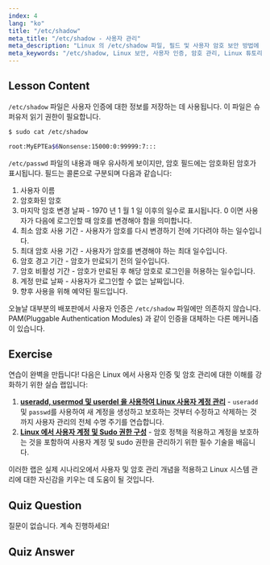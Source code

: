 ```yaml
---
index: 4
lang: "ko"
title: "/etc/shadow"
meta_title: "/etc/shadow - 사용자 관리"
meta_description: "Linux 의 /etc/shadow 파일, 필드 및 사용자 암호 보안 방법에 대해 알아보세요. 초보자를 위한 Linux 인증을 이해합니다."
meta_keywords: "/etc/shadow, Linux 보안, 사용자 인증, 암호 관리, Linux 튜토리얼, 초보자 가이드"
---
```


## Lesson Content

`/etc/shadow` 파일은 사용자 인증에 대한 정보를 저장하는 데 사용됩니다. 이 파일은 슈퍼유저 읽기 권한이 필요합니다.

```bash
$ sudo cat /etc/shadow

root:MyEPTEa$6Nonsense:15000:0:99999:7:::
```

`/etc/passwd` 파일의 내용과 매우 유사하게 보이지만, 암호 필드에는 암호화된 암호가 표시됩니다. 필드는 콜론으로 구분되며 다음과 같습니다:

1. 사용자 이름
2. 암호화된 암호
3. 마지막 암호 변경 날짜 - 1970 년 1 월 1 일 이후의 일수로 표시됩니다. 0 이면 사용자가 다음에 로그인할 때 암호를 변경해야 함을 의미합니다.
4. 최소 암호 사용 기간 - 사용자가 암호를 다시 변경하기 전에 기다려야 하는 일수입니다.
5. 최대 암호 사용 기간 - 사용자가 암호를 변경해야 하는 최대 일수입니다.
6. 암호 경고 기간 - 암호가 만료되기 전의 일수입니다.
7. 암호 비활성 기간 - 암호가 만료된 후 해당 암호로 로그인을 허용하는 일수입니다.
8. 계정 만료 날짜 - 사용자가 로그인할 수 없는 날짜입니다.
9. 향후 사용을 위해 예약된 필드입니다.

오늘날 대부분의 배포판에서 사용자 인증은 `/etc/shadow` 파일에만 의존하지 않습니다. PAM(Pluggable Authentication Modules) 과 같이 인증을 대체하는 다른 메커니즘이 있습니다.

## Exercise

연습이 완벽을 만듭니다! 다음은 Linux 에서 사용자 인증 및 암호 관리에 대한 이해를 강화하기 위한 실습 랩입니다:

1. **[useradd, usermod 및 userdel 을 사용하여 Linux 사용자 계정 관리](https://labex.io/ko/labs/comptia-manage-linux-user-accounts-with-useradd-usermod-and-userdel-590837)** - `useradd` 및 `passwd`를 사용하여 새 계정을 생성하고 보호하는 것부터 수정하고 삭제하는 것까지 사용자 관리의 전체 수명 주기를 연습합니다.
2. **[Linux 에서 사용자 계정 및 Sudo 권한 구성](https://labex.io/ko/labs/comptia-configure-user-accounts-and-sudo-privileges-in-linux-590856)** - 암호 정책을 적용하고 계정을 보호하는 것을 포함하여 사용자 계정 및 sudo 권한을 관리하기 위한 필수 기술을 배웁니다.

이러한 랩은 실제 시나리오에서 사용자 및 암호 관리 개념을 적용하고 Linux 시스템 관리에 대한 자신감을 키우는 데 도움이 될 것입니다.

## Quiz Question

질문이 없습니다. 계속 진행하세요!

## Quiz Answer
